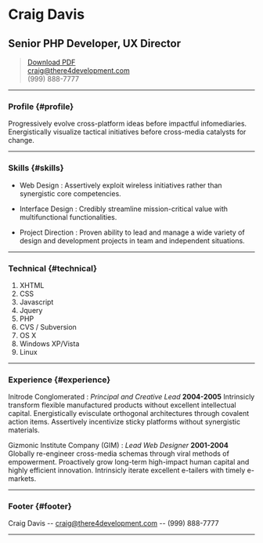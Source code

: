 # Craig Davis
## Senior PHP Developer, UX Director

> [Download PDF](resume.pdf)  
> [craig@there4development.com](craig@there4development.com)  
> (999) 888-7777

------

### Profile {#profile}

Progressively evolve cross-platform ideas before impactful infomediaries. Energistically visualize tactical initiatives before cross-media catalysts for change.

------

### Skills {#skills}

* Web Design
  : Assertively exploit wireless initiatives rather than synergistic core competencies.

* Interface Design
  : Credibly streamline mission-critical value with multifunctional functionalities.

* Project Direction
  : Proven ability to lead and manage a wide variety of design and development projects in team and independent situations.

-------

### Technical {#technical}

1. XHTML
1. CSS
1. Javascript
1. Jquery
1. PHP
1. CVS / Subversion
1. OS X
1. Windows XP/Vista
1. Linux

------

### Experience {#experience}

Initrode Conglomerated
: *Principal and Creative Lead*
  __2004-2005__
  Intrinsicly transform flexible manufactured products without excellent intellectual capital. Energistically evisculate orthogonal architectures through covalent action items. Assertively incentivize sticky platforms without synergistic materials.

Gizmonic Institute Company (GIM)
: *Lead Web Designer*
  __2001-2004__
  Globally re-engineer cross-media schemas through viral methods of empowerment. Proactively grow long-term high-impact human capital and highly efficient innovation. Intrinsicly iterate excellent e-tailers with timely e-markets.

------

### Footer {#footer}

Craig Davis -- [craig@there4development.com](craig@there4development.com) -- (999) 888-7777

------
